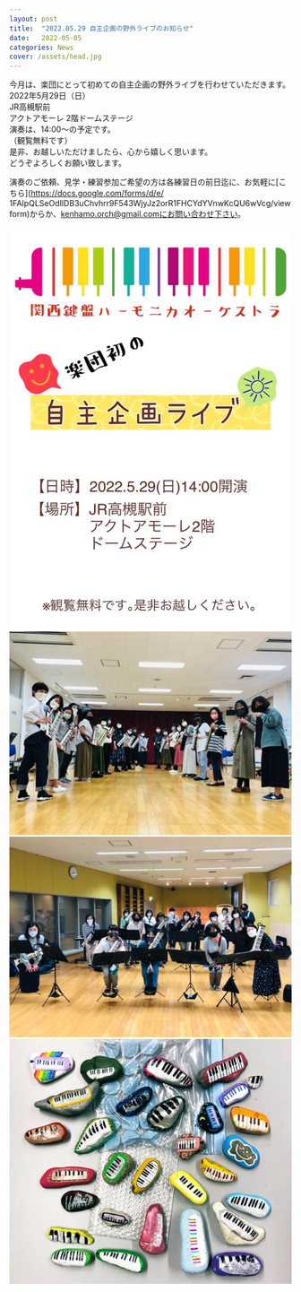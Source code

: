 ```yaml
---
layout: post
title:  "2022.05.29 自主企画の野外ライブのお知らせ"
date:   2022-05-05 
categories: News
cover: /assets/head.jpg
---
```


今月は、楽団にとって初めての自主企画の野外ライブを行わせていただきます。  
2022年5月29日（日）  
JR高槻駅前  
アクトアモーレ 2階ドームステージ  
演奏は、14:00～の予定です。  
（観覧無料です）  
是非、お越しいただけましたら、心から嬉しく思います。  
どうぞよろしくお願い致します。  
  
演奏のご依頼、見学・練習参加ご希望の方は各練習日の前日迄に、お気軽に[こちら](https://docs.google.com/forms/d/e/  1FAIpQLSeOdIlDB3uChvhrr9F543WjyJz2orR1FHCYdYVnwKcQU6wVcg/viewform)からか、kenhamo.orch@gmail.comにお問い合わせ下さい。 
  
<img border="0" src="/assets/20220529_live.jpg">  
<img border="0" src="/assets/20220505-1.jpeg">  
<img border="0" src="/assets/20220505-2.jpg">  
<img border="0" src="/assets/20220505-3.jpg">  
